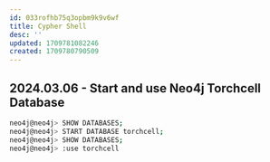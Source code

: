 ```yaml
---
id: 033rofhb75q3opbm9k9v6wf
title: Cypher Shell
desc: ''
updated: 1709781082246
created: 1709780790509
---
```


## 2024.03.06 - Start and use Neo4j Torchcell Database

```bash
neo4j@neo4j> SHOW DATABASES;
neo4j@neo4j> START DATABASE torchcell;
neo4j@neo4j> SHOW DATABASES;
neo4j@neo4j> :use torchcell
```
